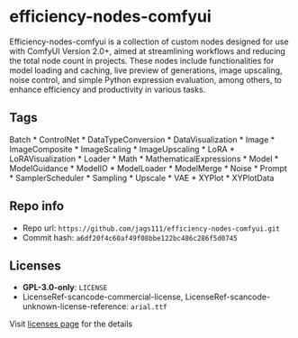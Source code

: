 # efficiency-nodes-comfyui
Efficiency-nodes-comfyui is a collection of custom nodes designed for use with ComfyUI Version 2.0+, aimed at streamlining workflows and reducing the total node count in projects. These nodes include functionalities for model loading and caching, live preview of generations, image upscaling, noise control, and simple Python expression evaluation, among others, to enhance efficiency and productivity in various tasks.

## Tags
Batch * ControlNet * DataTypeConversion * DataVisualization * Image * ImageComposite * ImageScaling * ImageUpscaling * LoRA * LoRAVisualization * Loader * Math * MathematicalExpressions * Model * ModelGuidance * ModelIO * ModelLoader * ModelMerge * Noise * Prompt * SamplerScheduler * Sampling * Upscale * VAE * XYPlot * XYPlotData

## Repo info
- Repo url: `https://github.com/jags111/efficiency-nodes-comfyui.git`
- Commit hash: `a6df20f4c60af49f08bbe122bc486c286f5d0745`

## Licenses
- **GPL-3.0-only**: `LICENSE`
- LicenseRef-scancode-commercial-license, LicenseRef-scancode-unknown-license-reference: `arial.ttf`

Visit [licenses page](licenses.md) for the details
